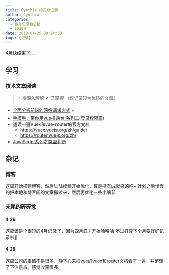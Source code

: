 ```yaml
---
title: Cynthia 的四月记录
author: Cynthia
categories:
  - 每月记录和总结
  - 2019年
date: 2019-04-25 09:24:38
tags: [记录]
---
```

4月快结束了...

<!-- more -->


## 学习
###  技术文章阅读

> ⭐ 待深入理解	✔ 已掌握  （仅记录较为优质的文章）

- [全面分析前端的网络请求方式](https://segmentfault.com/a/1190000018668190) ⭐
- [手摸手，带你用vue撸后台 系列二(登录权限篇)](https://segmentfault.com/a/1190000009506097)
- 通读一遍Vuex和vue-router的官方文档
  - <https://vuex.vuejs.org/zh/guide/>
  - <https://router.vuejs.org/zh/>
- [JavaScript系列之类型判断](https://juejin.im/post/5cc293e0e51d456e3a5f0864#heading-4)



## 杂记

### 博客

这周开始搭建博客，然后陆陆续续开始优化，算是挺有成就感的吧~
计划之后慢慢的把本地和博客园的文章搬过来，然后再优化一些小细节

### 末尾的碎碎念

#### 4.26
这应该是个很短的4月记录了，因为四月底才开始哈哈哈
不过打算下个月要好好记录啦🙈

#### 4.28

这周公司的事情不是很多，静下心来把vue的vuex和router文档看了一遍，并整理了下注意点。感觉收获很多。






